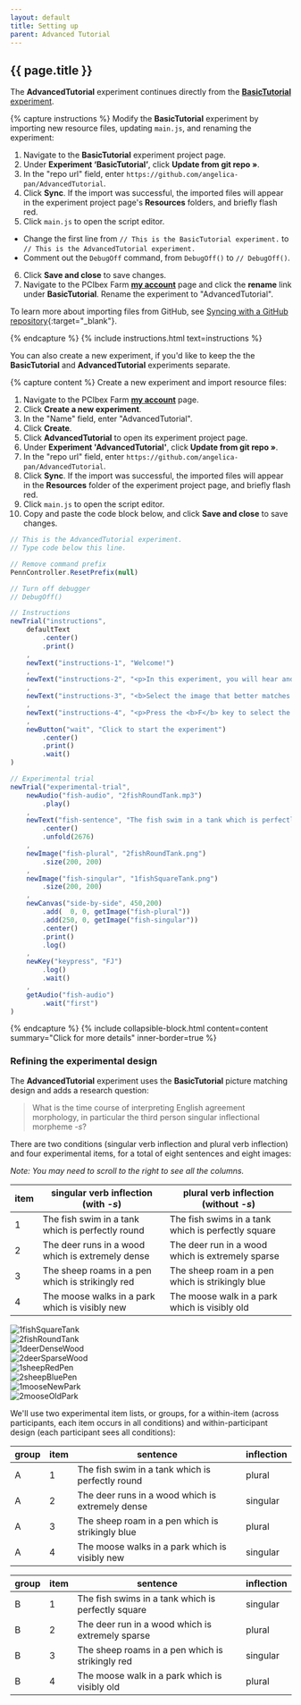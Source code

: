 ```yaml
---
layout: default
title: Setting up
parent: Advanced Tutorial
---
```


## {{ page.title }}

The **AdvancedTutorial** experiment continues directly from the [**BasicTutorial** experiment]({{site.baseurl}}/docs/basic-tutorial/#overview). 

{% capture instructions %}
Modify the **BasicTutorial** experiment by importing new resource files, updating `main.js`, and renaming the experiment:

1. Navigate to the **BasicTutorial** experiment project page.
2. Under **Experiment ‘BasicTutorial’**, click **Update from git repo »**.
3. In the "repo url" field, enter `https://github.com/angelica-pan/AdvancedTutorial`.
4. Click **Sync**. If the import was successful, the imported files will appear in the experiment project page's **Resources** folders, and briefly flash red.
5. Click `main.js` to open the script editor. 
  + Change the first line from `// This is the BasicTutorial experiment.` to `// This is the AdvancedTutorial experiment.` 
  + Comment out the `DebugOff` command, from `DebugOff()` to `// DebugOff()`.
6. Click **Save and close** to save changes.
7. Navigate to the PCIbex Farm [**my account**](https://expt.pcibex.net/myaccount) page and click the **rename** link under **BasicTutorial**. Rename the experiment to "AdvancedTutorial". 

To learn more about importing files from GitHub, see [Syncing with a GitHub repository]({{site.baseurl}}/docs/how-to-guides/github/){:target="_blank"}.

{% endcapture %}
{% include instructions.html text=instructions %}

You can also create a new experiment, if you'd like to keep the the **BasicTutorial** and **AdvancedTutorial** experiments separate.

{% capture content %}
Create a new experiment and import resource files:

1. Navigate to the PCIbex Farm [**my account**](https://expt.pcibex.net/myaccount) page.
2. Click **Create a new experiment**.
3. In the "Name" field, enter "AdvancedTutorial".
4. Click **Create**.
5. Click **AdvancedTutorial** to open its experiment project page.
6. Under **Experiment 'AdvancedTutorial'**, click **Update from git repo »**.
7. In the "repo url" field, enter `https://github.com/angelica-pan/AdvancedTutorial`.
8. Click **Sync**. If the import was successful, the imported files will appear in the **Resources** folder of the experiment project page, and briefly flash red.
9. Click `main.js` to open the script editor.
10. Copy and paste the code block below, and click **Save and close** to save changes.

```javascript
// This is the AdvancedTutorial experiment.
// Type code below this line.

// Remove command prefix
PennController.ResetPrefix(null)

// Turn off debugger
// DebugOff()

// Instructions
newTrial("instructions",
    defaultText
        .center()
        .print()
    ,
    newText("instructions-1", "Welcome!")
    ,
    newText("instructions-2", "<p>In this experiment, you will hear and read a sentence, and see two images.</p>")
    ,
    newText("instructions-3", "<b>Select the image that better matches the sentence:</b>")
    ,
    newText("instructions-4", "<p>Press the <b>F</b> key to select the image on the left.<br>Press the <b>J</b> key to select the image on the right.</p>")
    ,
    newButton("wait", "Click to start the experiment")
        .center()
        .print()
        .wait()
)

// Experimental trial
newTrial("experimental-trial",
    newAudio("fish-audio", "2fishRoundTank.mp3")
        .play()
    ,
    newText("fish-sentence", "The fish swim in a tank which is perfectly round.")
        .center()
        .unfold(2676)
    ,
    newImage("fish-plural", "2fishRoundTank.png")
        .size(200, 200)
    ,
    newImage("fish-singular", "1fishSquareTank.png")
        .size(200, 200)
    ,
   	newCanvas("side-by-side", 450,200)
        .add(  0, 0, getImage("fish-plural"))
        .add(250, 0, getImage("fish-singular"))
        .center()
        .print()
        .log()
    ,
    newKey("keypress", "FJ")
        .log()
        .wait()
    ,
    getAudio("fish-audio")
        .wait("first")
)
```
{% endcapture %}
{% include collapsible-block.html content=content summary="Click for more details" inner-border=true %}

### Refining the experimental design

The **AdvancedTutorial** experiment uses the **BasicTutorial** picture matching design and adds a research question:

> What is the time course of interpreting English agreement morphology, in particular the third person singular inflectional morpheme *-s*?

There are two conditions (singular verb inflection and plural verb inflection) and four experimental items, for a total of eight sentences and eight images:

*Note: You may need to scroll to the right to see all the columns.*

| item | singular verb inflection (with *-s*)             | plural verb inflection (without *-s*)            |
|------|--------------------------------------------------|----------------------------------------------------|
| 1    | The fish swim in a tank which is perfectly round | The fish swims in a tank which is perfectly square |
| 2    | The deer runs in a wood which is extremely dense | The deer run in a wood which is extremely sparse       |
| 3    | The sheep roams in a pen which is strikingly red | The sheep roam in a pen which is strikingly blue        |
| 4    | The moose walks in a park which is visibly new   | The moose walk in a park which is visibly old      |

<div class="flex-container mb-4">
  <div class="centered-eighth"><img src="{{site.baseurl}}/assets/tutorials/1fishSquareTank.png" alt="1fishSquareTank"></div>
  <div class="centered-eighth"><img src="{{site.baseurl}}/assets/tutorials/2fishRoundTank.png" alt="2fishRoundTank"></div>
  <div class="centered-eighth"><img src="{{site.baseurl}}/assets/tutorials/1deerDenseWood.png" alt="1deerDenseWood"></div>
  <div class="centered-eighth"><img src="{{site.baseurl}}/assets/tutorials/2deerSparseWood.png" alt="2deerSparseWood"></div>
  <div class="centered-eighth"><img src="{{site.baseurl}}/assets/tutorials/1sheepRedPen.png" alt="1sheepRedPen"></div>
  <div class="centered-eighth"><img src="{{site.baseurl}}/assets/tutorials/2sheepBluePen.png" alt="2sheepBluePen"></div>
  <div class="centered-eighth"><img src="{{site.baseurl}}/assets/tutorials/1mooseNewPark.png" alt="1mooseNewPark"></div>
  <div class="centered-eighth"><img src="{{site.baseurl}}/assets/tutorials/2mooseOldPark.png" alt="2mooseOldPark"></div>
</div>

We'll use two experimental item lists, or groups, for a within-item (across participants, each item occurs in all conditions) and within-participant design (each participant sees all conditions):

| group | item | sentence                                         | inflection |
|-------|------|--------------------------------------------------|------------|
| A     | 1    | The fish swim in a tank which is perfectly round | plural     |
| A     | 2    | The deer runs in a wood which is extremely dense | singular   |
| A     | 3    | The sheep roam in a pen which is strikingly blue | plural     |
| A     | 4    | The moose walks in a park which is visibly new   | singular   |

| group | item | sentence                                           | inflection |
|-------|------|----------------------------------------------------|------------|
| B     | 1    | The fish swims in a tank which is perfectly square | singular   |
| B     | 2    | The deer run in a wood which is extremely sparse   | plural     |
| B     | 3    | The sheep roams in a pen which is strikingly red   | singular   |
| B     | 4    | The moose walk in a park which is visibly old      | plural     |
